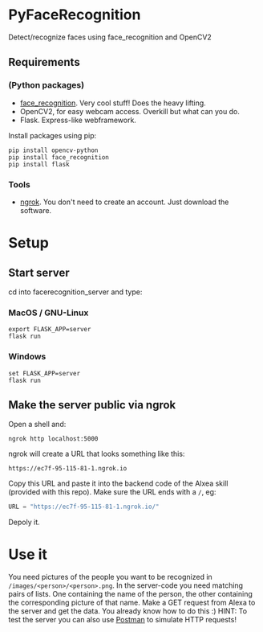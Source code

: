 # PyFaceRecognition
Detect/recognize faces using face_recognition and OpenCV2

## Requirements 
### (Python packages)
- [face_recognition](https://github.com/ageitgey/face_recognition). Very cool stuff! Does the heavy lifting.
- OpenCV2, for easy webcam access. Overkill but what can you do.
- Flask. Express-like webframework.

Install packages using pip:
```
pip install opencv-python
pip install face_recognition
pip install flask
```

### Tools
- [ngrok](https://ngrok.com/). You don't need to create an account. Just download the software.


# Setup
## Start server
cd into facerecognition_server and type:

### MacOS / GNU-Linux
```
export FLASK_APP=server
flask run
```

### Windows
```
set FLASK_APP=server
flask run
```

## Make the server public via ngrok
Open a shell and:
```
ngrok http localhost:5000
```
ngrok will create a URL that looks something like this:
```
https://ec7f-95-115-81-1.ngrok.io
```
Copy this URL and paste it into the backend
code of the Alxea skill (provided with this repo). Make sure the URL ends with a ```/```,
eg:
```python
URL = "https://ec7f-95-115-81-1.ngrok.io/"
```
Depoly it.

# Use it

You need pictures of the people you want to be recognized in `/images/<person>/<person>.png`. In the server-code you
need matching pairs of lists. One containing the name of the person, the other containing the corresponding picture of that name.
Make a GET request from Alexa to the server and get the data. You already know how to do this :)
HINT: To test the server you can also use [Postman](https://www.postman.com/) to
simulate HTTP requests!

